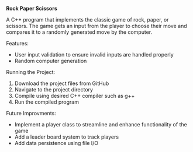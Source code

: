 **Rock Paper Scissors**

A C++ program that implements the classic game of rock, paper, or scissors. The game gets an input from the player to choose their move and compares it to a randomly generated move by the computer.

Features:
- User input validation to ensure invalid inputs are handled properly
- Random computer generation

Running the Project:
1. Download the project files from GitHub
2. Navigate to the project directory
3. Compile using desired C++ compiler such as g++
4. Run the compiled program

Future Improvments:
- Implement a player class to streamline and enhance functionality of the game
- Add a leader board system to track players
- Add data persistence using file I/O
